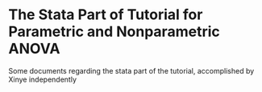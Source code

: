 # The Stata Part of Tutorial for Parametric and Nonparametric ANOVA
Some documents regarding the stata part of the tutorial, accomplished by Xinye independently
